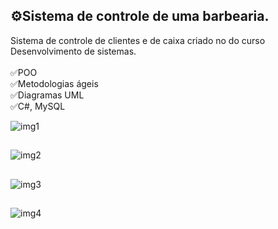 ## ⚙️Sistema de controle de uma barbearia.
Sistema de controle de clientes e de caixa criado no do curso Desenvolvimento de sistemas.
<br> <br>
✅POO <br>
✅Metodologias ágeis <br>
✅Diagramas UML <br>
✅C#, MySQL <br>

![img1](https://user-images.githubusercontent.com/109548564/235332835-db36dbdd-8044-4003-8716-0f65a4316efa.PNG)
##
![img2](https://user-images.githubusercontent.com/109548564/235332836-f1b49e3e-50f7-41f7-baf6-6577f3557236.PNG)
##
![img3](https://user-images.githubusercontent.com/109548564/235332837-c3a486da-19a2-414d-87af-bace89145d6b.PNG)
##
![img4](https://user-images.githubusercontent.com/109548564/235332833-d6ba64f3-77e6-4684-b626-4e10c1b37f39.PNG)

